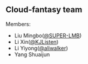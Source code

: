 ## Cloud-fantasy team

Members:
- Liu Mingbo([@SUPER-LMB](https://github.com/SUPER-LMB))
- Li Xin([@KJListen](https://github.com/KJListen))
- Li Yiyong([@aliwalker](https://github.com/aliwalker))
- Yang Shuaijun
